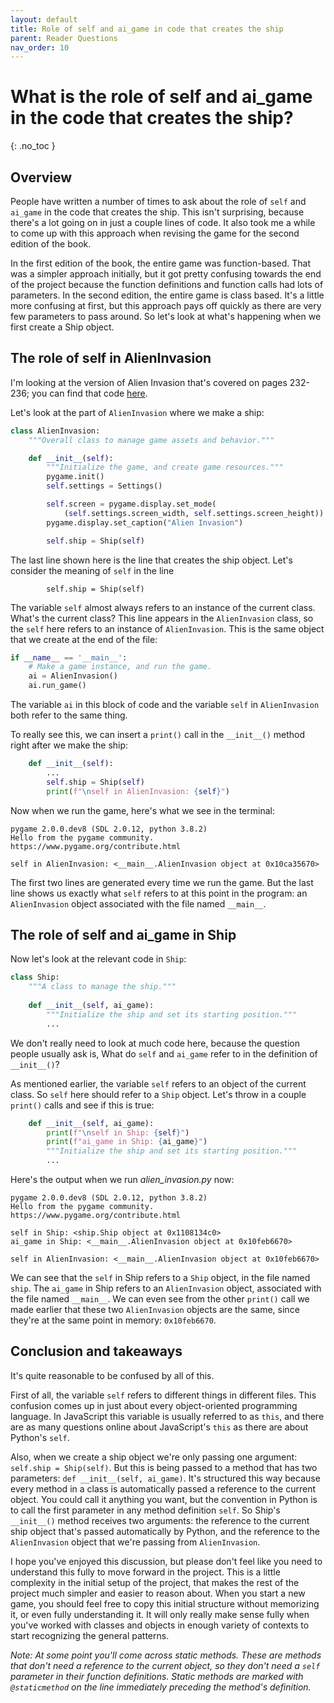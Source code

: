 ```yaml
---
layout: default
title: Role of self and ai_game in code that creates the ship
parent: Reader Questions
nav_order: 10
---
```


# What is the role of self and ai_game in the code that creates the ship?
{: .no_toc }

## Overview

People have written a number of times to ask about the role of `self` and `ai_game` in the code that creates the ship. This isn't surprising, because there's a lot going on in just a couple lines of code. It also took me a while to come up with this approach when revising the game for the second edition of the book.

In the first edition of the book, the entire game was function-based. That was a simpler approach initially, but it got pretty confusing towards the end of the project because the function definitions and function calls had lots of parameters. In the second edition, the entire game is class based. It's a little more confusing at first, but this approach pays off quickly as there are very few parameters to pass around. So let's look at what's happening when we first create a Ship object.

## The role of self in AlienInvasion

I'm looking at the version of Alien Invasion that's covered  on pages 232-236; you can find that code [here](https://github.com/mavjav-edu/pcc_2e/tree/master/chapter_12/adding_ship_image). 

Let's look at the part of `AlienInvasion` where we make a ship:

```python
class AlienInvasion:
    """Overall class to manage game assets and behavior."""

    def __init__(self):
        """Initialize the game, and create game resources."""
        pygame.init()
        self.settings = Settings()

        self.screen = pygame.display.set_mode(
            (self.settings.screen_width, self.settings.screen_height))
        pygame.display.set_caption("Alien Invasion")

        self.ship = Ship(self)
```

The last line shown here is the line that creates the ship object. Let's consider the meaning of `self` in the line

```
        self.ship = Ship(self)
```

The variable `self` almost always refers to an instance of the current class. What's the current class? This line appears in the `AlienInvasion` class, so the `self` here refers to an instance of `AlienInvasion`. This is the same object that we create at the end of the file:

```python
if __name__ == '__main__':
    # Make a game instance, and run the game.
    ai = AlienInvasion()
    ai.run_game()
```

The variable `ai` in this block of code and the variable `self` in `AlienInvasion` both refer to the same thing.

To really see this, we can insert a `print()` call in the `__init__()` method right after we make the ship:

```python
    def __init__(self):
        ...
        self.ship = Ship(self)
        print(f"\nself in AlienInvasion: {self}")
```

Now when we run the game, here's what we see in the terminal:

```
pygame 2.0.0.dev8 (SDL 2.0.12, python 3.8.2)
Hello from the pygame community. https://www.pygame.org/contribute.html

self in AlienInvasion: <__main__.AlienInvasion object at 0x10ca35670>
```

The first two lines are generated every time we run the game. But the last line shows us exactly what `self` refers to at this point in the program: an `AlienInvasion` object associated with the file named `__main__`.

## The role of self and ai_game in Ship

Now let's look at the relevant code in `Ship`:

```python
class Ship:
    """A class to manage the ship."""
 
    def __init__(self, ai_game):
        """Initialize the ship and set its starting position."""
        ...
```

We don't really need to look at much code here, because the question people usually ask is, What do `self` and `ai_game` refer to in the definition of `__init__()`?

As mentioned earlier, the variable `self` refers to an object of the current class. So `self` here should refer to a `Ship` object. Let's throw in a couple `print()` calls and see if this is true:

```python
    def __init__(self, ai_game):
        print(f"\nself in Ship: {self}")
        print(f"ai_game in Ship: {ai_game}")
        """Initialize the ship and set its starting position."""
        ...
```

Here's the output when we run *alien_invasion.py* now:

```
pygame 2.0.0.dev8 (SDL 2.0.12, python 3.8.2)
Hello from the pygame community. https://www.pygame.org/contribute.html

self in Ship: <ship.Ship object at 0x1108134c0>
ai_game in Ship: <__main__.AlienInvasion object at 0x10feb6670>

self in AlienInvasion: <__main__.AlienInvasion object at 0x10feb6670>
```

We can see that the `self` in Ship refers to a `Ship` object, in the file named `ship`. The `ai_game` in Ship refers to an `AlienInvasion` object, associated with the file named `__main__`. We can even see from the other `print()` call we made earlier that these two `AlienInvasion` objects are the same, since they're at the same point in memory: `0x10feb6670`.

## Conclusion and takeaways

It's quite reasonable to be confused by all of this.

First of all, the variable `self` refers to different things in different files. This confusion comes up in just about every object-oriented programming language. In JavaScript this variable is usually referred to as `this`, and there are as many questions online about JavaScript's `this` as there are about Python's `self`.

Also, when we create a ship object we're only passing one argument: `self.ship = Ship(self)`. But this is being passed to a method that has two parameters: `def __init__(self, ai_game)`. It's structured this way because every method in a class is automatically passed a reference to the current object. You could call it anything you want, but the convention in Python is to call the first parameter in any method definition `self`. So Ship's `__init__()` method receives two arguments: the reference to the current ship object that's passed automatically by Python, and the reference to the `AlienInvasion` object that we're passing from `AlienInvasion`.

I hope you've enjoyed this discussion, but please don't feel like you need to understand this fully to move forward in the project. This is a little complexity in the initial setup of the project, that makes the rest of the project much simpler and easier to reason about. When you start a new game, you should feel free to copy this initial structure without memorizing it, or even fully understanding it. It will only really make sense fully when you've worked with classes and objects in enough variety of contexts to start recognizing the general patterns.

*Note: At some point you'll come across static methods. These are methods that don't need a reference to the current object, so they don't need a `self` parameter in their function definitions. Static methods are marked with `@staticmethod` on the line immediately preceding the method's definition.*